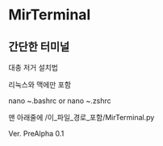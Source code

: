 # MirTerminal

## 간단한 터미널

대충 저거 설치법

리눅스와 맥에만 포함

nano ~.bashrc or nano ~.zshrc

맨 아래줄에 /이_파일_경로_포함/MirTerminal.py

Ver. PreAlpha 0.1
